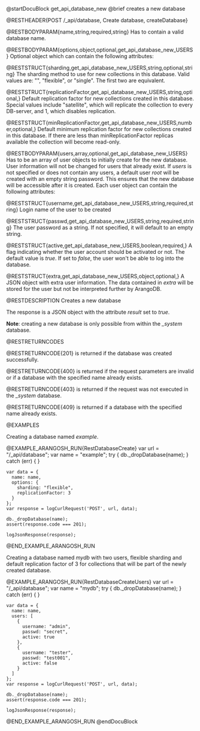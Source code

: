 
@startDocuBlock get_api_database_new
@brief creates a new database

@RESTHEADER{POST /_api/database, Create database, createDatabase}

@RESTBODYPARAM{name,string,required,string}
Has to contain a valid database name.

@RESTBODYPARAM{options,object,optional,get_api_database_new_USERS}
Optional object which can contain the following attributes:

@RESTSTRUCT{sharding,get_api_database_new_USERS,string,optional,string}
The sharding method to use for new collections in this database. Valid values
are: "", "flexible", or "single". The first two are equivalent.

@RESTSTRUCT{replicationFactor,get_api_database_new_USERS,string,optional,}
Default replication factor for new collections created in this database.
Special values include "satellite", which will replicate the collection to
every DB-server, and 1, which disables replication.

@RESTSTRUCT{minReplicationFactor,get_api_database_new_USERS,number,optional,}
Default minimum replication factor for new collections created in this database.
If there are less than minReplicationFactor replicas available the collection
will become read-only.

@RESTBODYPARAM{users,array,optional,get_api_database_new_USERS}
Has to be an array of user objects to initially create for the new database.
User information will not be changed for users that already exist.
If *users* is not specified or does not contain any users, a default user
*root* will be created with an empty string password. This ensures that the
new database will be accessible after it is created.
Each user object can contain the following attributes:

@RESTSTRUCT{username,get_api_database_new_USERS,string,required,string}
Login name of the user to be created

@RESTSTRUCT{passwd,get_api_database_new_USERS,string,required,string}
The user password as a string. If not specified, it will default to an empty string.

@RESTSTRUCT{active,get_api_database_new_USERS,boolean,required,}
A flag indicating whether the user account should be activated or not.
The default value is *true*. If set to *false*, the user won't be able to
log into the database.

@RESTSTRUCT{extra,get_api_database_new_USERS,object,optional,}
A JSON object with extra user information. The data contained in *extra*
will be stored for the user but not be interpreted further by ArangoDB.

@RESTDESCRIPTION
Creates a new database

The response is a JSON object with the attribute *result* set to *true*.

**Note**: creating a new database is only possible from within the *_system* database.

@RESTRETURNCODES

@RESTRETURNCODE{201}
is returned if the database was created successfully.

@RESTRETURNCODE{400}
is returned if the request parameters are invalid or if a database with the
specified name already exists.

@RESTRETURNCODE{403}
is returned if the request was not executed in the *_system* database.

@RESTRETURNCODE{409}
is returned if a database with the specified name already exists.

@EXAMPLES

Creating a database named *example*.

@EXAMPLE_ARANGOSH_RUN{RestDatabaseCreate}
    var url = "/_api/database";
    var name = "example";
    try {
      db._dropDatabase(name);
    }
    catch (err) {
    }

    var data = {
      name: name,
      options: {
        sharding: "flexible",
        replicationFactor: 3
      }
    };
    var response = logCurlRequest('POST', url, data);

    db._dropDatabase(name);
    assert(response.code === 201);

    logJsonResponse(response);
@END_EXAMPLE_ARANGOSH_RUN

Creating a database named *mydb* with two users, flexible sharding and
default replication factor of 3 for collections that will be part of 
the newly created database.

@EXAMPLE_ARANGOSH_RUN{RestDatabaseCreateUsers}
    var url = "/_api/database";
    var name = "mydb";
    try {
      db._dropDatabase(name);
    }
    catch (err) {
    }

    var data = {
      name: name,
      users: [
        {
          username: "admin",
          passwd: "secret",
          active: true
        },
        {
          username: "tester",
          passwd: "test001",
          active: false
        }
      ]
    };
    var response = logCurlRequest('POST', url, data);

    db._dropDatabase(name);
    assert(response.code === 201);

    logJsonResponse(response);
@END_EXAMPLE_ARANGOSH_RUN
@endDocuBlock

